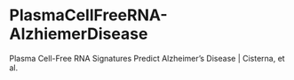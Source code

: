 # PlasmaCellFreeRNA-AlzhiemerDisease
Plasma Cell-Free RNA Signatures Predict Alzheimer’s Disease | Cisterna, et al.
